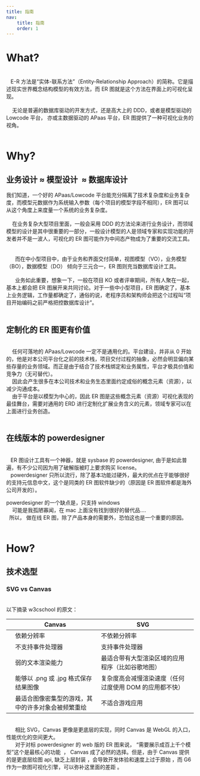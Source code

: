 ```yaml
---
title: 指南
nav:
    title: 指南
    order: 1
---
```


<a name="TCs1r"></a>

# What?

<br />   E-R 方法是“实体-联系方法”（Entity-Relationship Approach）的简称。它是描述现实世界概念结构模型的有效方法，而 ER 图就是这个方法在界面上的可视化呈现。<br />
<br />    无论是普遍的数据库驱动的开发方式，还是高大上的 DDD，或者是模型驱动的 Lowcode 平台， 亦或主数据驱动的 APaas 平台，ER 图提供了一种可视化业务的视角。<br />
<br />

<a name="MufSR"></a>

# Why?

<a name="WHzcf"></a>

## 业务设计 ≈ 模型设计  ≈ 数据库设计

我们知道，一个好的 APaas/Lowcode 平台能充分隔离了技术复杂度和业务复杂度，而模型元数据作为系统输入参数（每个项目的模型字段不相同），ER 图可以从这个角度上来度量一个系统的业务复杂度。<br />
<br />    在业务复杂大型项目里面，一般会采用 DDD 的方法论来进行业务设计，而领域模型的设计是其中很重要的一部分，一般设计模型的人是领域专家和实现功能的开发者并不是一波人，可视化的 ER 图可能作为中间态产物成为了重要的交流工具。<br />  <br />  <br />      而在中小型项目中，由于业务和界面交付简单，视图模型（VO），业务模型（BO），数据模型（DO） 倾向于三元合一，ER 图则充当数据库设计工具。<br />
<br />      业务如此重要，想象一下，一般在项目 KO 或者评审期间，所有人聚在一起，基本上都会把 ER 图展开来共同讨论。对于一些中小型项目，ER 图确定了，基本上业务逻辑，工作量都确定了，通俗的说，老程序员和架构师会把这个过程叫“项目开始编码之前严格把控数据库设计”。<br />
<br />

<a name="uZ1ai"></a>

## 定制化的 ER 图更有价值

<br />    任何可落地的 APaas/Lowcode 一定不是通用化的。平台建设，并非从 0 开始的，他是对本公司平台化之前的技术栈，项目交付过程的抽象，必然会明显偏向某些存量的业务领域。而正是由于结合了技术栈绑定和业务属性，平台才极具价值和竞争力（无可替代）。<br />    因此会产生很多在本公司技术和业务生态里面约定成俗的概念元素（资源），以减少沟通成本。<br />    由于平台是以模型为中心的，因此 ER 图是这些概念元素（资源）可视化表现的最佳舞台，需要对通用的 ERD 进行定制化扩展业务含义的元素，领域专家可以在上面进行业务创造。<br />   
<a name="cxCfH"></a>

## 在线版本的 powerdesigner

<br />   ER 图设计工具有一个神器，就是 sysbase 的 powerdesigner, 由于是如此普遍，有不少公司因为用了破解版被盯上要求购买 license。<br />   powerdesigner 只所以流行，除了基本功能过硬外，最大的优点在于能够很好的支持元信息中文，这个是同类的 ER 图软件缺少的（原因是 ER 图软件都是海外公司开发的）。

powerdesigner 的一个缺点是，只支持 windows<br />    可能是我孤陋寡闻，在 mac 上面没有找到很好的替代品....<br />  所以， 做在线 ER 图，除了产品本身的需要外，恐怕这也是一个重要的原因。<br />
<br />

<a name="2YlkC"></a>

# How?

<a name="GV29M"></a>

## 技术选型

<a name="Yx7HF"></a>

### SVG vs Canvas

<br />以下摘录 w3cschool 的原文：

|     | Canvas                                             | SVG                                                     |     |
| --- | -------------------------------------------------- | ------------------------------------------------------- | --- |
|     | 依赖分辨率                                         | 不依赖分辨率                                            |     |
|     | 不支持事件处理器                                   | 支持事件处理器                                          |     |
|     | 弱的文本渲染能力                                   | 最适合带有大型渲染区域的应用程序（比如谷歌地图）        |     |
|     | 能够以 .png 或 .jpg 格式保存结果图像               | 复杂度高会减慢渲染速度（任何过度使用 DOM 的应用都不快） |     |
|     | 最适合图像密集型的游戏，其中的许多对象会被频繁重绘 | 不适合游戏应用                                          |     |

<br />      相比 SVG，Canvas 更像是更底层的实现，同时 Canvas 是 WebGL 的入口， 性能优化的空间更大。<br />      对于对标 powerdesigner 的 web 版的 ER 图来说， “需要展示成百上千个模型”这个是最核心的功能  ， Canvas 成了必然的选择。但是，由于 Canvas 提供的是更底层绘图 api, 缺乏上层封装 ，会导致开发体验和速度上过于原始 ，而 G6 作为一款图可视化引擎，可以弥补这里面的差距 。<br />
<br />      <br />
<br />
